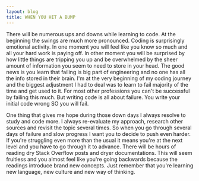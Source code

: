 ```yaml
---
layout: blog
title: WHEN YOU HIT A BUMP
---
```


There will be numerous ups and downs while learning to code. 
At the beginning the swings are much more pronounced. Coding 
is surprisingly emotional activity. In one moment you will 
feel like you know so much and all your hard work is paying 
off. In other moment you will be surprised by how little things 
are tripping you up and be overwhelmed by the sheer amount of 
information you seem to need to store in your head. The good 
news is you learn that failing is big part of engineering and 
no one has all the info stored in their brain. I'm at the very 
beginning of my coding journey and the biggest adjustment 
I had to deal was to learn to fail majority of the time and 
get used to it. For most other professions you can't be successful 
by failing this much. But writing code is all about failure. 
You write your initial code wrong SO you will fail.

One thing that gives me hope during those down days I always 
resolve to study and code more. I always re-evaluate my approach, 
research other sources and revisit the topic several times. 
So when you go through several days of failure and slow 
progress I want you to decide to push even harder. If you're 
struggling even more than the usual it means you're at the 
next level and you have to go through it to advance. There 
will be hours of reading dry Stack Overflow posts and dryer 
documentations. This will seem fruitless and you almost feel 
like you're going backwards because the readings introduce 
brand new concepts. Just remember that you're learning new 
language, new culture and new way of thinking.